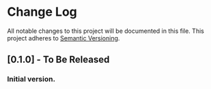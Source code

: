 # Change Log
All notable changes to this project will be documented in this file.
This project adheres to [Semantic Versioning](http://semver.org/).

## [0.1.0] - To Be Released
### Initial version.
